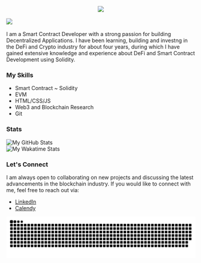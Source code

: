<p align="center"><img src="https://readme-typing-svg.demolab.com?font=Secular+One&weight=600&size=45&duration=3000&color=7286D3&center=true&vCenter=true&width=435&lines=Hi%2C+I'm+Adwit+%F0%9F%91%8B"/></a></p>

![](https://visitor-badge.laobi.icu/badge?page_id=AdwitM.AdwitM)

I am a Smart Contract Developer with a strong passion for building Decentralized Applications. I have been learning, building and investng in the DeFi and Crypto industry for about four years, during which I have gained extensive knowledge and experience about DeFi and Smart Contract Development using Solidity.

### My Skills
* Smart Contract ~ Solidity
* EVM
* HTML/CSS/JS
* Web3 and Blockchain Research
* Git

### Stats
![My GitHub Stats](https://github-readme-stats.vercel.app/api?username=AdwitM&count_private=true&show_icons=true&theme=tokyonight&hide=stars,issues)<br>
![My Wakatime Stats](https://github-readme-stats.vercel.app/api/wakatime?username=NeroSensei&theme=tokyonight&langs_count=5)

### Let's Connect
I am always open to collaborating on new projects and discussing the latest advancements in the blockchain industry. If you would like to connect with me, feel free to reach out via:  

* [LinkedIn](https://www.linkedin.com/in/adwitm/)
* [Calendy]()

<picture>
  <source media="(prefers-color-scheme: dark)" srcset="https://raw.githubusercontent.com/platane/platane/output/github-contribution-grid-snake-dark.svg">
  <source media="(prefers-color-scheme: light)" srcset="https://raw.githubusercontent.com/platane/platane/output/github-contribution-grid-snake.svg">
  <img alt="github contribution grid snake animation" src="https://raw.githubusercontent.com/platane/platane/output/github-contribution-grid-snake.svg">
</picture>
